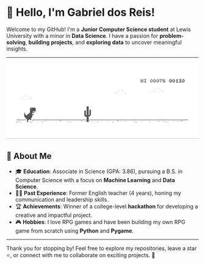 # 👋 Hello, I'm Gabriel dos Reis!

Welcome to my GitHub! I'm a **Junior Computer Science student** at Lewis University with a minor in **Data Science**. I have a passion for **problem-solving**, **building projects**, and **exploring data** to uncover meaningful insights.

---

<!--
**Barderus/Barderus** is a ✨ _special_ ✨ repository because its `README.md` (this file) appears on your GitHub profile.

Here are some ideas to get you started:

- 🔭 I’m currently working on ...
- 🌱 I’m currently learning ...
- 👯 I’m looking to collaborate on ...
- 🤔 I’m looking for help with ...
- 💬 Ask me about ...
- 📫 How to reach me: ...
- 😄 Pronouns: ...
- ⚡ Fun fact: ...
-->

<div align="center">
  <img height="200" src="dino.gif"  />
</div>

###
## 🌟 About Me

- 🎓 **Education**: Associate in Science (GPA: 3.86), pursuing a B.S. in Computer Science with a focus on **Machine Learning** and **Data Science**.
- 🧑‍🏫 **Past Experience**: Former English teacher (4 years), honing my communication and leadership skills.
- 🏆 **Achievements**: Winner of a college-level **hackathon** for developing a creative and impactful project.
- 🎮 **Hobbies**: I love RPG games and have been building my own RPG game from scratch using **Python** and **Pygame**.

---

Thank you for stopping by! Feel free to explore my repositories, leave a star ⭐, or connect with me to collaborate on exciting projects. 🚀
